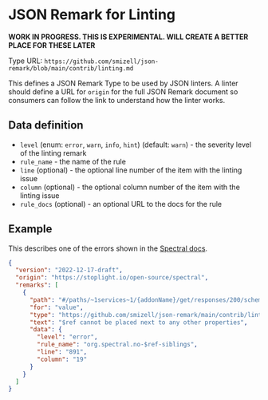 # JSON Remark for Linting

**WORK IN PROGRESS. THIS IS EXPERIMENTAL. WILL CREATE A BETTER PLACE FOR THESE LATER**

Type URL: `https://github.com/smizell/json-remark/blob/main/contrib/linting.md`

This defines a JSON Remark Type to be used by JSON linters. A linter should define a URL for `origin` for the full JSON Remark document so consumers can follow the link to understand how the linter works.

## Data definition

- `level` (enum: `error`, `warn`, `info`, `hint`) (default: `warn`) - the severity level of the linting remark
- `rule_name` - the name of the rule
- `line` (optional) - the optional line number of the item with the linting issue
- `column` (optional) - the optional column number of the item with the linting issue
- `rule_docs` (optional) - an optional URL to the docs for the rule

## Example

This describes one of the errors shown in the [Spectral docs](https://docs.stoplight.io/docs/spectral/038632fdf0d1a-continuous-integration#circleci).

```json
{
  "version": "2022-12-17-draft",
  "origin": "https://stoplight.io/open-source/spectral",
  "remarks": [
    {
      "path": "#/paths/~1services~1/{addonName}/get/responses/200/schema",
      "for": "value",
      "type": "https://github.com/smizell/json-remark/main/contrib/linting.md",
      "text": "$ref cannot be placed next to any other properties",
      "data": {
        "level": "error",
        "rule_name": "org.spectral.no-$ref-siblings",
        "line": "891",
        "column": "19"
      }
    }
  ]
}
```

